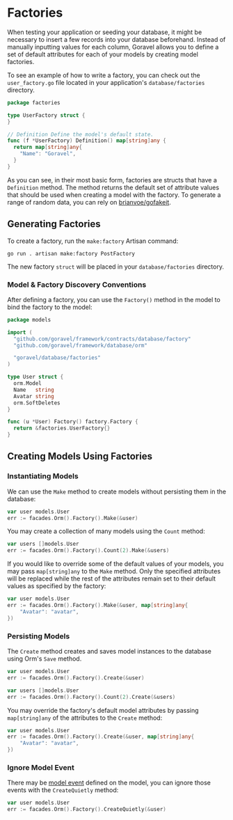 # Factories

When testing your application or seeding your database, it might be necessary to insert a few records into your database
beforehand. Instead of manually inputting values for each column, Goravel allows you to define a set of default
attributes for each of your models by creating model factories.

To see an example of how to write a factory, you can check out the `user_factory.go` file located in your application's
`database/factories` directory.

```go
package factories

type UserFactory struct {
}

// Definition Define the model's default state.
func (f *UserFactory) Definition() map[string]any {
  return map[string]any{
    "Name": "Goravel",
  }
}
```

As you can see, in their most basic form, factories are structs that have a `Definition` method. The method returns the
default set of attribute values that should be used when creating a model with the factory. To generate a range of
random data, you can rely on [brianvoe/gofakeit](https://github.com/brianvoe/gofakeit).

## Generating Factories

To create a factory, run the `make:factory` Artisan command:

```
go run . artisan make:factory PostFactory
```

The new factory `struct` will be placed in your `database/factories` directory.

### Model & Factory Discovery Conventions

After defining a factory, you can use the `Factory()` method in the model to bind the factory to the model:

```go
package models

import (
  "github.com/goravel/framework/contracts/database/factory"
  "github.com/goravel/framework/database/orm"

  "goravel/database/factories"
)

type User struct {
  orm.Model
  Name   string
  Avatar string
  orm.SoftDeletes
}

func (u *User) Factory() factory.Factory {
  return &factories.UserFactory{}
}
```

## Creating Models Using Factories

### Instantiating Models

We can use the `Make` method to create models without persisting them in the database:

```go
var user models.User
err := facades.Orm().Factory().Make(&user)
```

You may create a collection of many models using the `Count` method:

```go
var users []models.User
err := facades.Orm().Factory().Count(2).Make(&users)
```

If you would like to override some of the default values of your models, you may pass `map[string]any` to the `Make`
method. Only the specified attributes will be replaced while the rest of the attributes remain set to their default
values as specified by the factory:

```go
var user models.User
err := facades.Orm().Factory().Make(&user, map[string]any{
    "Avatar": "avatar",
})
```

### Persisting Models

The `Create` method creates and saves model instances to the database using Orm's `Save` method.

```go
var user models.User
err := facades.Orm().Factory().Create(&user)

var users []models.User
err := facades.Orm().Factory().Count(2).Create(&users)
```

You may override the factory's default model attributes by passing `map[string]any` of the attributes to the `Create`
method:

```go
var user models.User
err := facades.Orm().Factory().Create(&user, map[string]any{
    "Avatar": "avatar",
})
```

### Ignore Model Event

There may be [model event](../orm/getting-started.md#events) defined on the model, you can ignore those events with the
`CreateQuietly` method:

```go
var user models.User
err := facades.Orm().Factory().CreateQuietly(&user)
```
